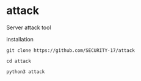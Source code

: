 # attack
Server attack tool 

installation 

`git clone https://github.com/SECURITY-17/attack`

`cd attack`

`python3 attack`
